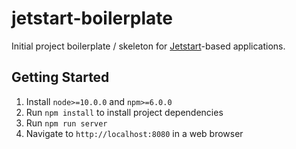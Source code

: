 # jetstart-boilerplate

Initial project boilerplate / skeleton for
[Jetstart](https://github.com/andornaut/jetstart)-based applications.

## Getting Started

1.  Install `node>=10.0.0` and `npm>=6.0.0`
1.  Run `npm install` to install project dependencies
1.  Run `npm run server`
1.  Navigate to `http://localhost:8080` in a web browser
